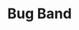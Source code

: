 ---
title: "Bug Band"
type: "thumb"
weight: -5
draft: false
url_sml: "/images/illustration/bug_band"
url_lge: "/images/illustration/bug_band_lrg"
alt: "An illustration of a group of bugs playing instruments"
---